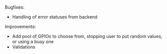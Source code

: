 Bugfixes:
 - Handling of error statuses from backend


Improvements:
 - Add pool of GPIOs to choose from, stopping user to put random values, or using a busy one
 - Validations
